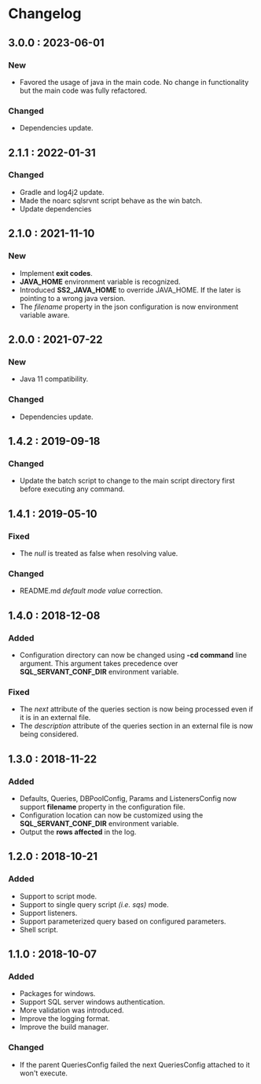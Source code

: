 # Changelog

## 3.0.0 : 2023-06-01

### New

* Favored the usage of java in the main code. No change in functionality but the main code was fully refactored.

### Changed

* Dependencies update.

## 2.1.1 : 2022-01-31

### Changed

* Gradle and log4j2 update.
* Made the noarc sqlsrvnt script behave as the win batch.
* Update dependencies

## 2.1.0 : 2021-11-10

### New

* Implement **exit codes**.
* **JAVA_HOME** environment variable is recognized.
* Introduced **SS2_JAVA_HOME** to override JAVA_HOME. If the later is pointing to a wrong java version.
* The *filename* property in the json configuration is now environment variable aware.

## 2.0.0 : 2021-07-22

### New

* Java 11 compatibility.

### Changed

* Dependencies update.

## 1.4.2 : 2019-09-18

### Changed
- Update the batch script to change to the main script directory first before executing any command.

## 1.4.1 : 2019-05-10
### Fixed
- The _null_ is treated as false when resolving value.

### Changed
- README.md _default mode value_ correction.

## 1.4.0 : 2018-12-08
### Added
- Configuration directory can now be changed using **-cd command** line argument. This argument takes precedence over **SQL_SERVANT_CONF_DIR** environment variable.

### Fixed
- The _next_ attribute of the queries section is now being processed even if it is in an external file.
- The _description_ attribute of the queries section in an external file is now being considered.

## 1.3.0 : 2018-11-22
### Added
- Defaults, Queries, DBPoolConfig, Params and ListenersConfig now support **filename** property in the configuration file.
- Configuration location can now be customized using the **SQL_SERVANT_CONF_DIR** environment variable.
- Output the **rows affected** in the log.

## 1.2.0 : 2018-10-21
### Added
- Support to script mode.
- Support to single query script _(i.e. sqs)_ mode.
- Support listeners.
- Support parameterized query based on configured parameters.
- Shell script.

## 1.1.0 : 2018-10-07
### Added
- Packages for windows.
- Support SQL server windows authentication.
- More validation was introduced.
- Improve the logging format.
- Improve the build manager.

### Changed
- If the parent QueriesConfig failed the next QueriesConfig attached to it won't execute.